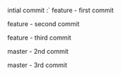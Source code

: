 intial commit
:`
feature - first commit

feature - second commit

feature - third commit

master - 2nd commit

master - 3rd commit 